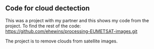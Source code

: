 ## Code for cloud dectection

This was a project with my partner and this shows my code from the project. To find the rest of the code: https://github.com/ehewins/processing-EUMETSAT-images.git

The project is to remove clouds from satellite images.
